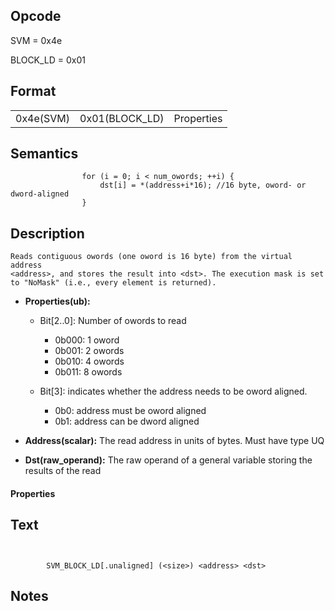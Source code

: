 <!---======================= begin_copyright_notice ============================

Copyright (C) 2020-2021 Intel Corporation

SPDX-License-Identifier: MIT

============================= end_copyright_notice ==========================-->

 

## Opcode

  SVM = 0x4e

  BLOCK_LD = 0x01

## Format

| | | |
| --- | --- | --- |
| 0x4e(SVM) | 0x01(BLOCK_LD) | Properties | Address | Dst |


## Semantics




                    for (i = 0; i < num_owords; ++i) {
                        dst[i] = *(address+i*16); //16 byte, oword- or dword-aligned
                    }

## Description



    Reads contiguous owords (one oword is 16 byte) from the virtual address
    <address>, and stores the result into <dst>. The execution mask is set
    to "NoMask" (i.e., every element is returned).

- **Properties(ub):** 
 
  - Bit[2..0]: Number of owords to read
 
    - 0b000:  1 oword 
    - 0b001:  2 owords 
    - 0b010:  4 owords 
    - 0b011:  8 owords 
  - Bit[3]: indicates whether the address needs to be oword aligned.
 
    - 0b0:  address must be oword aligned 
    - 0b1:  address can be dword aligned
- **Address(scalar):** The read address in units of bytes. Must have type UQ

- **Dst(raw_operand):** The raw operand of a general variable storing the results of the read

#### Properties


## Text
```
    

		SVM_BLOCK_LD[.unaligned] (<size>) <address> <dst>
```



## Notes



